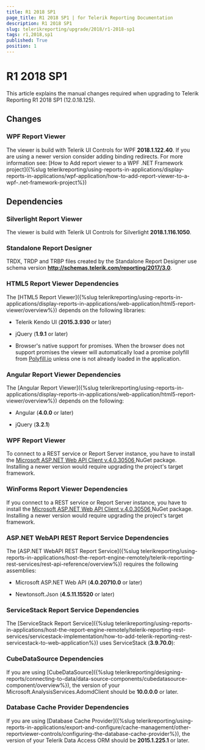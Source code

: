 ```yaml
---
title: R1 2018 SP1
page_title: R1 2018 SP1 | for Telerik Reporting Documentation
description: R1 2018 SP1
slug: telerikreporting/upgrade/2018/r1-2018-sp1
tags: r1,2018,sp1
published: True
position: 1
---
```


# R1 2018 SP1



This article explains the manual changes required when upgrading to Telerik Reporting R1 2018 SP1 (12.0.18.125).

## Changes

### WPF Report Viewer

The viewer is build with Telerik UI Controls for WPF __2018.1.122.40__. If you are using a newer version consider adding binding redirects. For more information see:
              [How to Add report viewer to a WPF .NET Framework project]({%slug telerikreporting/using-reports-in-applications/display-reports-in-applications/wpf-application/how-to-add-report-viewer-to-a-wpf-.net-framework-project%})

## Dependencies

### Silverlight Report Viewer

The viewer is build with Telerik UI Controls for Silverlight __2018.1.116.1050__.
            

### Standalone Report Designer

TRDX, TRDP and TRBP files created by the Standalone Report Designer use schema version
              __http://schemas.telerik.com/reporting/2017/3.0__.
            

### HTML5 Report Viewer Dependencies

The [HTML5 Report Viewer]({%slug telerikreporting/using-reports-in-applications/display-reports-in-applications/web-application/html5-report-viewer/overview%}) depends on the following libraries:
            

* Telerik Kendo UI (__2015.3.930__ or later)
                

* jQuery (__1.9.1__ or later)
                

* Browser's native support for promises. When the browser does not support promises
                  the viewer will automatically load a promise polyfill from [Polyfill.io](https://polyfill.io) unless one is not already loaded in the application.
                

### Angular Report Viewer Dependencies

The [Angular Report Viewer]({%slug telerikreporting/using-reports-in-applications/display-reports-in-applications/web-application/html5-report-viewer/overview%}) depends on the following:
            

* Angular (__4.0.0__ or later)
                

* jQuery (__3.2.1__)
                

### WPF Report Viewer

To connect to a REST service or Report Server instance, you have to install the
              [
                  Microsoft ASP.NET Web API Client v.4.0.30506
                ](
                  https://www.nuget.org/packages/Microsoft.AspNet.WebApi.Client/4.0.30506
                ) NuGet package. Installing a newer version would require upgrading the project's target framework.
            

### WinForms Report Viewer Dependencies

If you connect to a REST service or Report Server instance, you have to install the
              [
                  Microsoft ASP.NET Web API Client v.4.0.30506
                ](
                  https://www.nuget.org/packages/Microsoft.AspNet.WebApi.Client/4.0.30506
                ) NuGet package. Installing a newer version would require upgrading the project's target framework.
            

### ASP.NET WebAPI REST Report Service Dependencies

The [ASP.NET WebAPI REST Report Service]({%slug telerikreporting/using-reports-in-applications/host-the-report-engine-remotely/telerik-reporting-rest-services/rest-api-reference/overview%}) requires the following assemblies:
            

* Microsoft ASP.NET Web API (__4.0.20710.0__ or later)
                

* Newtonsoft.Json (__4.5.11.15520__ or later)
                

### ServiceStack Report Service Dependencies

The [ServiceStack Report Service]({%slug telerikreporting/using-reports-in-applications/host-the-report-engine-remotely/telerik-reporting-rest-services/servicestack-implementation/how-to-add-telerik-reporting-rest-servicestack-to-web-application%}) uses
              ServiceStack (__3.9.70.0__):
            

### CubeDataSource Dependencies

If you are using [CubeDataSource]({%slug telerikreporting/designing-reports/connecting-to-data/data-source-components/cubedatasource-component/overview%}), the version of your
              Microsoft.AnalysisServices.AdomdClient should be __10.0.0.0__ or later.
            

### Database Cache Provider Dependencies

If you are using [Database Cache Provider]({%slug telerikreporting/using-reports-in-applications/export-and-configure/cache-management/other-reportviewer-controls/configuring-the-database-cache-provider%}), the version of your
              Telerik Data Access ORM should be __2015.1.225.1__ or later.
            
